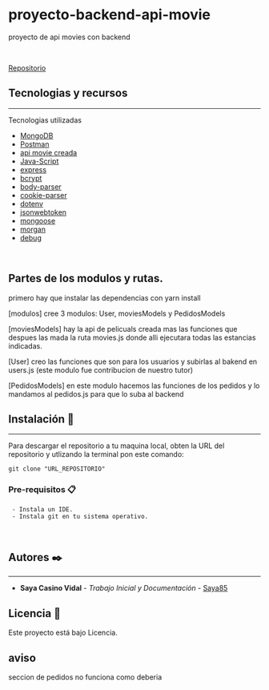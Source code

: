 # proyecto-backend-api-movie
proyecto de api movies con backend

&nbsp;



[Repositorio](https://github.com/Saya85/proyecto-backend-api-movie.git)


## Tecnologias y recursos
***
Tecnologias utilizadas 
* [MongoDB](https://cloud.mongodb.com/)
* [Postman](https://www.postman.com/downloads/)
* [api movie creada](https://www.mockaroo.com/)
* [Java-Script](Json)
* [express](~4.16.1)
* [bcrypt](^5.0.1) 
* [body-parser](^1.19.1)
* [cookie-parser](~1.4.4)
* [dotenv](^14.3.2)
* [jsonwebtoken](8.5.1)
* [mongoose](^6.1.8)
* [morgan](~1.9.1)
* [debug](~2.6.9)

&nbsp;

## Partes de los modulos y rutas.

primero hay que  instalar las dependencias con yarn install

[modulos]
cree 3 modulos: User, moviesModels y PedidosModels

[moviesModels] hay la api de pelicuals creada mas las funciones que despues las mada la ruta movies.js donde alli ejecutara todas las estancias indicadas.

[User] creo las funciones que son para los usuarios y subirlas al bakend en users.js (este modulo fue contribucion de nuestro tutor)

[PedidosModels] en este modulo hacemos las funciones de los pedidos y lo mandamos al pedidos.js para que lo suba al backend



## Instalación 🔧
***
Para descargar el repositorio a tu maquina local, obten la URL del repositorio y utlizando la terminal pon este comando:

```
git clone "URL_REPOSITORIO"
```

### Pre-requisitos 📋

```
 - Instala un IDE.
 - Instala git en tu sistema operativo.
```
&nbsp;



## Autores ✒️
***
* **Saya Casino Vidal** - *Trabajo Inicial y Documentación* - [Saya85](https://github.com/Saya85)
&nbsp;


## Licencia 📄

Este proyecto está bajo Licencia.
&nbsp;

## aviso 
seccion de pedidos no funciona como deberia